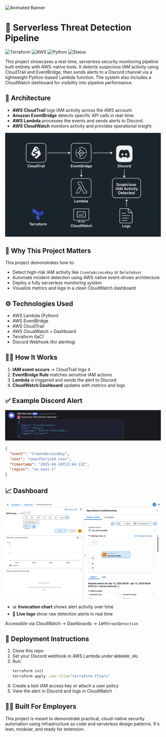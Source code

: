 ![Animated Banner](https://github.com/user-attachments/assets/52ff0975-05a9-4a59-a2e4-b6d978bd2175)

# 🔐 Serverless Threat Detection Pipeline

![Terraform](https://img.shields.io/badge/IaC-Terraform-623CE4?style=for-the-badge&logo=terraform)
![AWS](https://img.shields.io/badge/AWS-EventBridge-orange?style=for-the-badge&logo=amazon-aws)
![Python](https://img.shields.io/badge/Python-3.11-blue?style=for-the-badge&logo=python)
![Status](https://img.shields.io/badge/Live-Dashboard-green?style=for-the-badge)

This project showcases a real-time, serverless security monitoring pipeline built entirely with AWS-native tools. It detects suspicious IAM activity using CloudTrail and EventBridge, then sends alerts to a Discord channel via a lightweight Python-based Lambda function. The system also includes a CloudWatch dashboard for visibility into pipeline performance.

## 🧱 Architecture

- **AWS CloudTrail** logs IAM activity across the AWS account.
- **Amazon EventBridge** detects specific API calls in real-time.
- **AWS Lambda** processes the events and sends alerts to Discord.
- **AWS CloudWatch** monitors activity and provides operational insight.

![Architecture Diagram](./architecture.png)

## 🚀 Why This Project Matters

This project demonstrates how to:
- Detect high-risk IAM activity like `CreateAccessKey` or `DeleteUser`
- Automate incident detection using AWS native event-driven architecture
- Deploy a fully serverless monitoring system
- Visualize metrics and logs in a clean CloudWatch dashboard

## ⚙️ Technologies Used

- AWS Lambda (Python)
- AWS EventBridge
- AWS CloudTrail
- AWS CloudWatch + Dashboard
- Terraform (IaC)
- Discord Webhook (for alerting)

## 🧑‍💻 How It Works

1. **IAM event occurs** → CloudTrail logs it
2. **EventBridge Rule** matches sensitive IAM actions
3. **Lambda** is triggered and sends the alert to Discord
4. **CloudWatch Dashboard** updates with metrics and logs

## ✅ Example Discord Alert

![Discord Alert](./docs/discord-alert-fixed.png)

```json
{
  "event": "CreateAccessKey",
  "user": "unauthorized_user",
  "timestamp": "2025-04-10T13:44:12Z",
  "region": "us-east-1"
}
```

## 📈 Dashboard

![Dashboard Preview](./docs/dashboard-preview.png)

- 📊 **Invocation chart** shows alert activity over time
- 📄 **Live logs** show raw detection alerts in real time

Accessible via CloudWatch → Dashboards → `IAMThreatDetection`

## 🚀 Deployment Instructions

1. Clone this repo
2. Set your Discord webhook in AWS Lambda under `WEBHOOK_URL`
3. Run:
   ```bash
   terraform init
   terraform apply -var-file="terraform.tfvars"
   ```
4. Create a test IAM access key or attach a user policy
5. View the alert in Discord and logs in CloudWatch

## 👨‍💻 Built For Employers

This project is meant to demonstrate practical, cloud-native security automation using infrastructure as code and serverless design patterns. It's lean, modular, and ready for extension.
